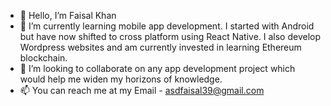 - 👋 Hello, I’m Faisal Khan
- 🌱 I’m currently learning mobile app development. I started with Android but have now shifted to cross platform using React Native. I also develop Wordpress websites and am currently invested in learning Ethereum blockchain.
- 💞️ I’m looking to collaborate on any app development project which would help me widen my horizons of knowledge.
- 📫 You can reach me at my Email -  asdfaisal39@gmail.com

<!---
faisalKhan-99/faisalKhan-99 is a ✨ special ✨ repository because its `README.md` (this file) appears on your GitHub profile.
You can click the Preview link to take a look at your changes.
--->
